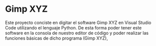 # Gimp XYZ
Este proyecto conciste en digitar el software Gimp XYZ en Visual Studio Code utilizando el lenguaje Python. 
De esta forma poder tener este software en la consola de nuestro editor de código y poder realizar las funciones básicas de dicho programa (Gimp XYZ),
